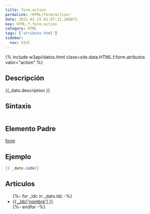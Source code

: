 ```yaml
---
title: form.action
permalink: /HTML/form/action/
date: 2021-02-15 01:07:21.206871
key: HTML.f.form.action
category: HTML
tags: ['atributo html']
sidebar: 
  nav: html
---
```


{% include w3api/datos.html clase=site.data.HTML.f.form.atributos valor="action" %}

## Descripción
{{_dato.description }}

## Sintaxis
~~~html
~~~

## Elemento Padre
[form](/HTML/form/)

## Ejemplo
~~~java
{{ _dato.code}}
~~~

## Artículos
<ul>
{%- for _ldc in _dato.ldc -%}
   <li>
       <a href="{{_ldc['url'] }}">{{ _ldc['nombre'] }}</a>
   </li>
{%- endfor -%}
</ul>
